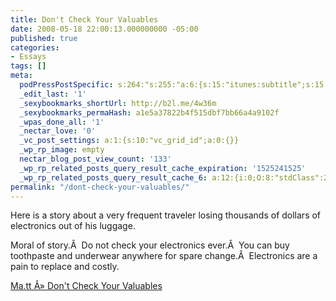 ```yaml
---
title: Don't Check Your Valuables
date: 2008-05-18 22:00:13.000000000 -05:00
published: true
categories:
- Essays
tags: []
meta:
  podPressPostSpecific: s:264:"s:255:"a:6:{s:15:"itunes:subtitle";s:15:"##PostExcerpt##";s:14:"itunes:summary";s:15:"##PostExcerpt##";s:15:"itunes:keywords";s:17:"##WordPressCats##";s:13:"itunes:author";s:10:"##Global##";s:15:"itunes:explicit";s:7:"Default";s:12:"itunes:block";s:7:"Default";}";";
  _edit_last: '1'
  _sexybookmarks_shortUrl: http://b2l.me/4w36m
  _sexybookmarks_permaHash: a1e5a37822b4f515dbf7bb66a4a9102f
  _wpas_done_all: '1'
  _nectar_love: '0'
  _vc_post_settings: a:1:{s:10:"vc_grid_id";a:0:{}}
  _wp_rp_image: empty
  nectar_blog_post_view_count: '133'
  _wp_rp_related_posts_query_result_cache_expiration: '1525241525'
  _wp_rp_related_posts_query_result_cache_6: a:12:{i:0;O:8:"stdClass":2:{s:7:"post_id";s:2:"81";s:5:"score";s:17:"21.59902875936479";}i:1;O:8:"stdClass":2:{s:7:"post_id";s:4:"7786";s:5:"score";s:18:"18.826440037116615";}i:2;O:8:"stdClass":2:{s:7:"post_id";s:3:"988";s:5:"score";s:18:"15.972207325847513";}i:3;O:8:"stdClass":2:{s:7:"post_id";s:3:"846";s:5:"score";s:18:"13.207992656316165";}i:4;O:8:"stdClass":2:{s:7:"post_id";s:3:"277";s:5:"score";s:18:"13.207992656316165";}i:5;O:8:"stdClass":2:{s:7:"post_id";s:3:"684";s:5:"score";s:18:"12.346283972104182";}i:6;O:8:"stdClass":2:{s:7:"post_id";s:4:"6929";s:5:"score";s:17:"11.77929387995101";}i:7;O:8:"stdClass":2:{s:7:"post_id";s:4:"1244";s:5:"score";s:17:"11.77929387995101";}i:8;O:8:"stdClass":2:{s:7:"post_id";s:4:"3535";s:5:"score";s:16:"10.9599896109759";}i:9;O:8:"stdClass":2:{s:7:"post_id";s:4:"1300";s:5:"score";s:16:"10.9599896109759";}i:10;O:8:"stdClass":2:{s:7:"post_id";s:4:"1183";s:5:"score";s:16:"10.9599896109759";}i:11;O:8:"stdClass":2:{s:7:"post_id";s:3:"699";s:5:"score";s:16:"10.9599896109759";}}
permalink: "/dont-check-your-valuables/"
---
```

<p>Here is a story about a very frequent traveler losing thousands of dollars of electronics out of his luggage.</p>
<p>Moral of story.Â  Do not check your electronics ever.Â  You can buy toothpaste and underwear anywhere for spare change.Â  Electronics are a pain to replace and costly.</p>
<p><a href="http://ma.tt/2008/05/dont-check-your-valuables/" rel="nofollow">Ma.tt Â» Don't Check Your Valuables</a></p>
